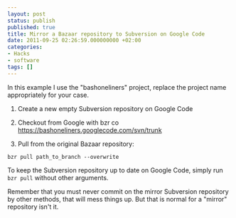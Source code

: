 ```yaml
---
layout: post
status: publish
published: true
title: Mirror a Bazaar repository to Subversion on Google Code
date: 2011-09-25 02:26:59.000000000 +02:00
categories:
- Hacks
- software
tags: []
---
```

In this example I use the "bashoneliners" project, replace the project name appropriately for your case.

1. Create a new empty Subversion repository on Google Code

2. Checkout from Google with bzr co https://bashoneliners.googlecode.com/svn/trunk

3. Pull from the original Bazaar repository:

```
bzr pull path_to_branch --overwrite
```

To keep the Subversion repository up to date on Google Code, simply run `bzr pull` without other arguments.

Remember that you must never commit on the mirror Subversion repository by other methods, that will mess things up. But that is normal for a "mirror" repository isn't it.
